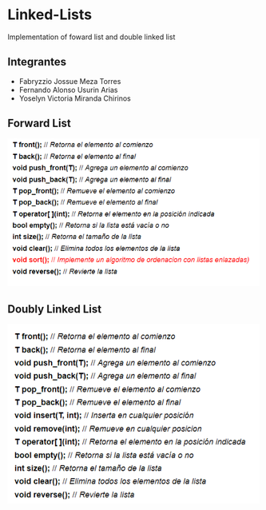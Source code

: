 # Linked-Lists
Implementation of foward list and double linked list
## Integrantes
- Fabryzzio Jossue Meza Torres
- Fernando Alonso Usurin Arias
- Yoselyn Victoria Miranda Chirinos
## Forward List
![](primera.png)

## Doubly Linked List
![](segunda.png)
